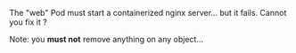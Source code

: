 The "web" Pod must start a containerized nginx server... but it fails.
Cannot you fix it ?

Note: you **must not** remove anything on any object...
